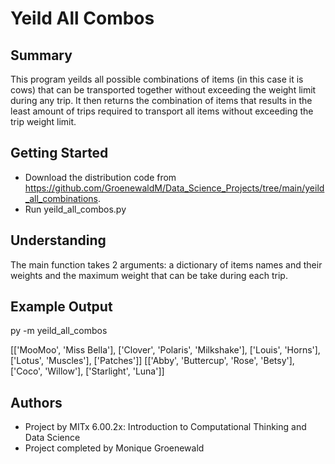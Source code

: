 # Yeild All Combos


## Summary

This program yeilds all possible combinations of items (in this case it is cows) that can be transported together without exceeding the weight limit during any trip. It then returns the combination of items that results in the least amount of trips required to transport all items without exceeding the trip weight limit.


## Getting Started

* Download the distribution code from https://github.com/GroenewaldM/Data_Science_Projects/tree/main/yeild_all_combinations.
* Run yeild_all_combos.py


## Understanding

The main function takes 2 arguments: a dictionary of items names and their weights and the maximum weight that can be take during each trip.


## Example Output

py -m yeild_all_combos

[['MooMoo', 'Miss Bella'], ['Clover', 'Polaris', 'Milkshake'], ['Louis', 'Horns'], ['Lotus', 'Muscles'], ['Patches']]
[['Abby', 'Buttercup', 'Rose', 'Betsy'], ['Coco', 'Willow'], ['Starlight', 'Luna']]

## Authors

* Project by MITx 6.00.2x: Introduction to Computational Thinking and Data Science
* Project completed by Monique Groenewald
